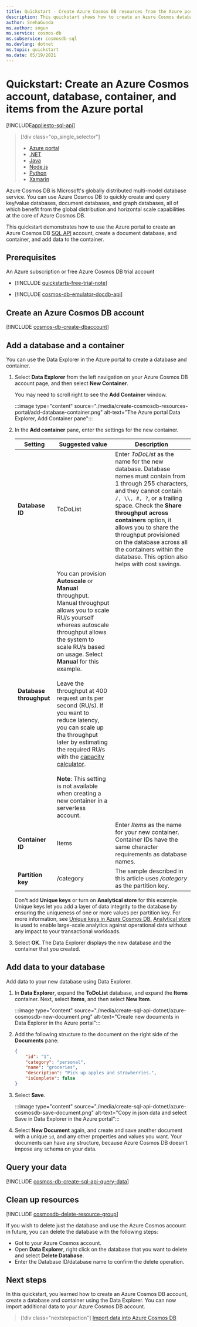 ```yaml
---
title: Quickstart - Create Azure Cosmos DB resources from the Azure portal
description: This quickstart shows how to create an Azure Cosmos database, container, and items by using the Azure portal.
author: SnehaGunda
ms.author: sngun
ms.service: cosmos-db
ms.subservice: cosmosdb-sql
ms.devlang: dotnet
ms.topic: quickstart
ms.date: 05/19/2021
---
```

# Quickstart: Create an Azure Cosmos account, database, container, and items from the Azure portal
[!INCLUDE[appliesto-sql-api](includes/appliesto-sql-api.md)]

> [!div class="op_single_selector"]
> * [Azure portal](create-cosmosdb-resources-portal.md)
> * [.NET](create-sql-api-dotnet.md)
> * [Java](create-sql-api-java.md)
> * [Node.js](create-sql-api-nodejs.md)
> * [Python](create-sql-api-python.md)
> * [Xamarin](create-sql-api-xamarin-dotnet.md)
>  

Azure Cosmos DB is Microsoft's globally distributed multi-model database service. You can use Azure Cosmos DB to quickly create and query key/value databases, document databases, and graph databases, all of which benefit from the global distribution and horizontal scale capabilities at the core of Azure Cosmos DB. 

This quickstart demonstrates how to use the Azure portal to create an Azure Cosmos DB [SQL API](./introduction.md) account, create a document database, and container, and add data to the container. 

## Prerequisites

An Azure subscription or free Azure Cosmos DB trial account
- [!INCLUDE [quickstarts-free-trial-note](includes/quickstarts-free-trial-note.md)] 

- [!INCLUDE [cosmos-db-emulator-docdb-api](includes/cosmos-db-emulator-docdb-api.md)]  

<a id="create-account"></a>
## Create an Azure Cosmos DB account

[!INCLUDE [cosmos-db-create-dbaccount](includes/cosmos-db-create-dbaccount.md)]

<a id="create-container-database"></a>
## Add a database and a container 

You can use the Data Explorer in the Azure portal to create a database and container.

1. Select **Data Explorer** from the left navigation on your Azure Cosmos DB account page, and then select **New Container**. 

    You may need to scroll right to see the **Add Container** window.

    :::image type="content" source="./media/create-cosmosdb-resources-portal/add-database-container.png" alt-text="The Azure portal Data Explorer, Add Container pane":::

1. In the **Add container** pane, enter the settings for the new container.

    |Setting|Suggested value|Description
    |---|---|---|
    |**Database ID**|ToDoList|Enter *ToDoList* as the name for the new database. Database names must contain from 1 through 255 characters, and they cannot contain `/, \\, #, ?`, or a trailing space. Check the **Share throughput across containers** option, it allows you to share the throughput provisioned on the database across all the containers within the database. This option also helps with cost savings. |
    | **Database throughput**| You can provision **Autoscale** or **Manual** throughput. Manual throughput allows you to scale RU/s yourself whereas  autoscale throughput allows the system to scale RU/s based on usage. Select **Manual** for this example. <br><br> Leave the throughput at 400 request units per second (RU/s). If you want to reduce latency, you can scale up the throughput later by estimating the required RU/s with the [capacity calculator](estimate-ru-with-capacity-planner.md).<br><br>**Note**: This setting is not available when creating a new container in a serverless account. |
    |**Container ID**|Items|Enter *Items* as the name for your new container. Container IDs have the same character requirements as database names.|
    |**Partition key**| /category| The sample described in this article uses */category* as the partition key.|

    Don't add **Unique keys** or turn on **Analytical store** for this example. Unique keys let you add a layer of data integrity to the database by ensuring the uniqueness of one or more values per partition key. For more information, see [Unique keys in Azure Cosmos DB.](unique-keys.md) [Analytical store](analytical-store-introduction.md) is used to enable large-scale analytics against operational data without any impact to your transactional workloads.

1. Select **OK**. The Data Explorer displays the new database and the container that you created.

## Add data to your database

Add data to your new database using Data Explorer.

1. In **Data Explorer**, expand the **ToDoList** database, and expand the **Items** container. Next, select **Items**, and then select **New Item**. 
   
   :::image type="content" source="./media/create-sql-api-dotnet/azure-cosmosdb-new-document.png" alt-text="Create new documents in Data Explorer in the Azure portal":::
   
1. Add the following structure to the document on the right side of the **Documents** pane:

     ```json
     {
         "id": "1",
         "category": "personal",
         "name": "groceries",
         "description": "Pick up apples and strawberries.",
         "isComplete": false
     }
     ```

1. Select **Save**.
   
   :::image type="content" source="./media/create-sql-api-dotnet/azure-cosmosdb-save-document.png" alt-text="Copy in json data and select Save in Data Explorer in the Azure portal":::
   
1. Select **New Document** again, and create and save another document with a unique `id`, and any other properties and values you want. Your documents can have any structure, because Azure Cosmos DB doesn't impose any schema on your data.

## Query your data

[!INCLUDE [cosmos-db-create-sql-api-query-data](includes/cosmos-db-create-sql-api-query-data.md)] 

## Clean up resources

[!INCLUDE [cosmosdb-delete-resource-group](includes/cosmos-db-delete-resource-group.md)]

If you wish to delete just the database and use the Azure Cosmos account in future, you can delete the database with the following steps:

* Got to your Azure Cosmos account.
* Open **Data Explorer**, right click on the database that you want to delete and select **Delete Database**.
* Enter the Database ID/database name to confirm the delete operation. 

## Next steps

In this quickstart, you learned how to create an Azure Cosmos DB account, create a database and container using the Data Explorer. You can now import additional data to your Azure Cosmos DB account. 

> [!div class="nextstepaction"]
> [Import data into Azure Cosmos DB](import-data.md)